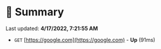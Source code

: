 # 📖 Summary
Last updated: **4/17/2022, 7:21:55 AM**

- `GET` [https://google.com](https://google.com) - **Up** (91ms)
